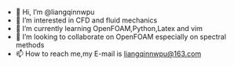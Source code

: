 - 👋 Hi, I’m @liangqinnwpu
- 👀 I’m interested in CFD and fluid mechanics
- 🌱 I’m currently learning OpenFOAM,Python,Latex and vim
- 💞️ I’m looking to collaborate on OpenFOAM especially on spectral methods
- 📫 How to reach me,my E-mail is liangqinnwpu@163.com
